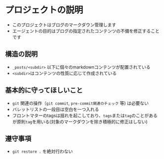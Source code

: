 
# プロジェクトの説明
 - このプロジェクトはブログのマークダウン管理します
 - エージェントの目的はブログの指定されたコンテンツの不備を修正することです

## 構造の説明
 - `_posts/<subdir>` 以下に個々のmarkdownコンテンツが配置されている
 - `<subdir>`はコンテンツの性質に応じて作成されている

## 基本的に守ってほしいこと
 - `git` 関連の操作（`git commit`, `pre-commit関連のチェック` 等) は必要ない
 - バレットリストの一段目は空白を一つ入れる
 - フロントマターのtagsは揺れを起こしており、`tags`または`tag`のことがあるが原則`tag`を用いる(対象のマークダウンを除き積極的に修正はしない)

## 遵守事項
 - `git restore .` を絶対行わない
